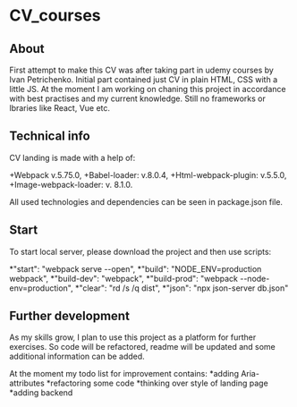 # CV_courses

## About

First attempt to make this CV was after taking part in udemy courses by Ivan Petrichenko.
Initial part contained just CV in plain HTML, CSS with a little JS.
At the moment I am working on chaning this project in accordance with best practises and my current knowledge. Still no frameworks or lbraries like React, Vue etc.

## Technical info

CV landing is made with a help of:

+Webpack v.5.75.0,
+Babel-loader: v.8.0.4,
+Html-webpack-plugin:  v.5.5.0,
+Image-webpack-loader: v. 8.1.0.

All used technologies and dependencies can be seen in package.json file.

## Start

To start local server, please download the project and then use scripts:

*"start": "webpack serve --open",
*"build": "NODE_ENV=production webpack",
*"build-dev": "webpack",
*"build-prod": "webpack --node-env=production",
*"clear": "rd /s /q dist",
*"json": "npx json-server db.json"

## Further development

As my skills grow, I plan to use this project as a platform for further exercises.
So code will be refactored, readme will be updated and some additional information can be added.

At the moment my todo list for improvement contains:
*adding Aria-attributes
*refactoring some code
*thinking over style of landing page
*adding backend
